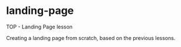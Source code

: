 # landing-page
TOP - Landing Page lesson

Creating a landing page from scratch, based on the previous lessons.
